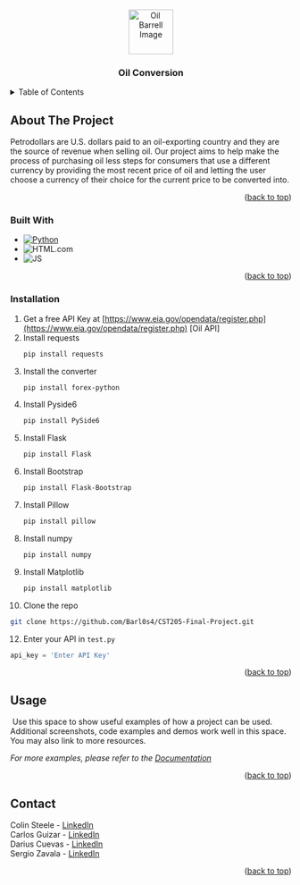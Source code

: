 <!-- Improved compatibility of back to top link: See: https://github.com/othneildrew/Best-README-Template/pull/73 -->
<a name="readme-top"></a>
<!--
*** Thanks for checking out the Best-README-Template. If you have a suggestion
*** that would make this better, please fork the repo and create a pull request
*** or simply open an issue with the tag "enhancement".
*** Don't forget to give the project a star!
*** Thanks again! Now go create something AMAZING! :D
-->



<!-- PROJECT SHIELDS -->
<!--
*** I'm using markdown "reference style" links for readability.
*** Reference links are enclosed in brackets [ ] instead of parentheses ( ).
*** See the bottom of this document for the declaration of the reference variables
*** for contributors-url, forks-url, etc. This is an optional, concise syntax you may use.
*** https://www.markdownguide.org/basic-syntax/#reference-style-links
-->
<!-- PROJECT LOGO -->
<br />
<div align="center">
  <a href="https://github.com/othneildrew/Best-README-Template">
    <img src="https://media.istockphoto.com/id/1250715834/vector/oil-barrel-icon-design-vector-template.jpg?s=612x612&w=0&k=20&c=W6t5ZWRbqaNOwkAojPz7fR1NQIxsoQgW9VuD0-6cx5M=" alt="Oil Barrell Image" width="80" height="80">
  </a>

  <h3 align="center">Oil Conversion</h3>
</div>



<!-- TABLE OF CONTENTS -->
<details>
  <summary>Table of Contents</summary>
  <ol>
    <li>
      <a href="#about-the-project">About The Project</a>
      <ul>
        <li><a href="#built-with">Built With</a></li>
      </ul>
    </li>
    <li>
      <a href="#getting-started">Getting Started</a>
      <ul>
        <li><a href="#prerequisites">Prerequisites</a></li>
        <li><a href="#installation">Installation</a></li>
      </ul>
    </li>
    <li><a href="#usage">Usage</a></li>
    <li><a href="#roadmap">Roadmap</a></li>
    <li><a href="#contributing">Contributing</a></li>
    <li><a href="#license">License</a></li>
    <li><a href="#contact">Contact</a></li>
    <li><a href="#acknowledgments">Acknowledgments</a></li>
  </ol>
</details>



<!-- ABOUT THE PROJECT -->
## About The Project
Petrodollars are U.S. dollars paid to an oil-exporting country and they are the source of revenue when selling oil. 
Our project aims to help make the process of purchasing oil less steps for consumers that use a different currency by providing the most recent price of oil and letting the user choose a currency of their choice for the current price to be converted into.
<p align="right">(<a href="#readme-top">back to top</a>)</p>



### Built With

* [![Python][Python.com]][Python-url]
* ![HTML.com][HTML]
* ![JS][JavaScript]

<p align="right">(<a href="#readme-top">back to top</a>)</p>



<!-- GETTING STARTED -->

### Installation

1. Get a free API Key at [https://www.eia.gov/opendata/register.php](https://www.eia.gov/opendata/register.php) [Oil API]
2. Install requests
   ```sh
   pip install requests
   ```
4. Install the converter
   ```sh
   pip install forex-python
   ```
5. Install Pyside6
   ```sh
   pip install PySide6
   ```
6. Install Flask
   ```sh
   pip install Flask
   ```
7. Install Bootstrap
   ```sh
   pip install Flask-Bootstrap
   ```
8. Install Pillow
   ```sh
   pip install pillow
   ```
9. Install numpy
    ```sh
    pip install numpy
    ```
10. Install Matplotlib
    ```sh
    pip install matplotlib
    ```
11. Clone the repo
   ```sh
   git clone https://github.com/Barl0s4/CST205-Final-Project.git
   ```
12. Enter your API in `test.py`
   ```js
   api_key = 'Enter API Key'
   ```

<p align="right">(<a href="#readme-top">back to top</a>)</p>



<!-- USAGE EXAMPLES -->
## Usage
<img>
Use this space to show useful examples of how a project can be used. Additional screenshots, code examples and demos work well in this space. You may also link to more resources.

_For more examples, please refer to the [Documentation](https://example.com)_

<p align="right">(<a href="#readme-top">back to top</a>)</p>


<!-- CONTACT -->
## Contact

Colin Steele - [LinkedIn](www.linkedin.com/in/)<br>
Carlos Guizar - [LinkedIn](www.linkedin.com/in/)<br>
Darius Cuevas - [LinkedIn](www.linkedin.com/in/) <br>
Sergio Zavala - [LinkedIn](www.linkedin.com/in/sergiozavala1) 

<p align="right">(<a href="#readme-top">back to top</a>)</p>



<!-- MARKDOWN LINKS & IMAGES -->
<!-- https://www.markdownguide.org/basic-syntax/#reference-style-links -->
[contributors-shield]: https://img.shields.io/github/contributors/othneildrew/Best-README-Template.svg?style=for-the-badge
[contributors-url]: https://github.com/othneildrew/Best-README-Template/graphs/contributors
[forks-shield]: https://img.shields.io/github/forks/othneildrew/Best-README-Template.svg?style=for-the-badge
[forks-url]: https://github.com/othneildrew/Best-README-Template/network/members
[stars-shield]: https://img.shields.io/github/stars/othneildrew/Best-README-Template.svg?style=for-the-badge
[stars-url]: https://github.com/othneildrew/Best-README-Template/stargazers
[issues-shield]: https://img.shields.io/github/issues/othneildrew/Best-README-Template.svg?style=for-the-badge
[issues-url]: https://github.com/othneildrew/Best-README-Template/issues
[license-shield]: https://img.shields.io/github/license/othneildrew/Best-README-Template.svg?style=for-the-badge
[license-url]: https://github.com/othneildrew/Best-README-Template/blob/master/LICENSE.txt
[linkedin-shield]: https://img.shields.io/badge/-LinkedIn-black.svg?style=for-the-badge&logo=linkedin&colorB=555
[linkedin-url]: https://linkedin.com/in/othneildrew
[product-screenshot]: images/screenshot.png
[Python.com]: https://img.shields.io/badge/python-3670A0?style=for-the-badge&logo=python&logoColor=ffdd54
[Python-url]: https://www.python.org/
[HTML]: https://img.shields.io/badge/HTML-239120?style=for-the-badge&logo=html5&logoColor=white
[JavaScript]: https://img.shields.io/badge/JavaScript-F7DF1E?style=for-the-badge&logo=javascript&logoColor=black
